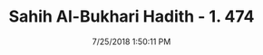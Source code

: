 ---
title        : "Sahih Al-Bukhari Hadith - 1. 474"
date         : 7/25/2018 1:50:11 PM
draft        : false
type         : "hadith"
layout       : "hadith"
BookCode     : "SHB"
VolumeNumber : "1"
HadithNumber : "474"
categories  :  ["Musalla-The Sutra of the Imam is also the Sutra for those behind him"]
tags  :  ["Aun bin Abi Juhaifa"]
---